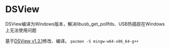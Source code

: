 # DSView
DSView编译为Windows版本，解决libusb_get_pollfds、USB热插拔在Windows上无法使用问题

基于[DSView v1.3.1](https://github.com/DreamSourceLab/DSView/tree/v1.3.1)修改、编译。
`pacman -S mingw-w64-x86_64-g++`
